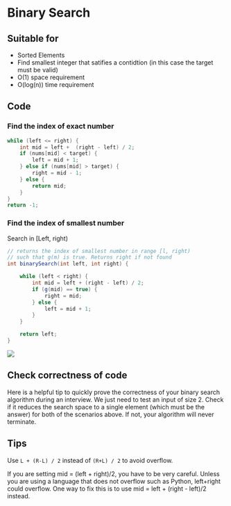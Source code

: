 # Binary Search

## Suitable for
- Sorted Elements
- Find smallest integer that satifies a contidtion (in this case the target must be valid)
- O(1) space requirement
- O(log(n)) time requirement

## Code
### Find the index of exact number

```java
while (left <= right) {
    int mid = left +  (right - left) / 2;
    if (nums[mid] < target) {
        left = mid + 1;
    } else if (nums[mid] > target) {
        right = mid - 1;
    } else {
        return mid;
    }
}
return -1;
```

### Find the index of smallest number
Search in [Left, right)
```java
// returns the index of smallest number in range [l, right)
// such that g(m) is true. Returns right if not found
int binarySearch(int left, int right) {

    while (left < right) {
        int mid = left + (right - left) / 2;
        if (g(mid) == true) {
            right = mid;
        } else {
            left = mid + 1;
        }
    }

    return left;
}
```

![](assets/binary-search-1.png)

## Check correctness of code

Here is a helpful tip to quickly prove the correctness of your binary search algorithm during an interview. We just need to test an input of size 2. Check if it reduces the search space to a single element (which must be the answer) for both of the scenarios above. If not, your algorithm will never terminate.

## Tips

Use `L + (R-L) / 2` instead of  `(R+L) / 2` to avoid overflow.

If you are setting mid = (left + right)/2, you have to be very careful. Unless you are using a language that does not overflow such as Python, left+right could overflow. One way to fix this is to use mid = left + (right - left)/2 instead.

